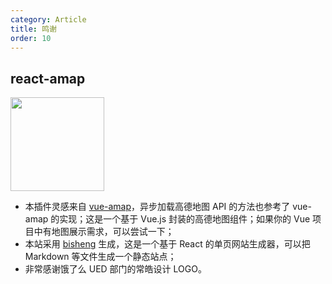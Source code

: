 ```yaml
---
category: Article
title: 鸣谢
order: 10
---
```


## react-amap

<img width="150" src="https://cloud.githubusercontent.com/assets/3898898/23833571/e5c7ae68-0782-11e7-8590-cecf4f3c969f.png" />

+ 本插件灵感来自 [vue-amap](https://elemefe.github.io/vue-amap/#/)，异步加载高德地图 API 的方法也参考了 vue-amap 的实现；这是一个基于 Vue.js 封装的高德地图组件；如果你的 Vue 项目中有地图展示需求，可以尝试一下；
+ 本站采用 [bisheng](https://github.com/benjycui/bisheng) 生成，这是一个基于 React 的单页网站生成器，可以把 Markdown 等文件生成一个静态站点；
+ 非常感谢饿了么 UED 部门的常皓设计 LOGO。
